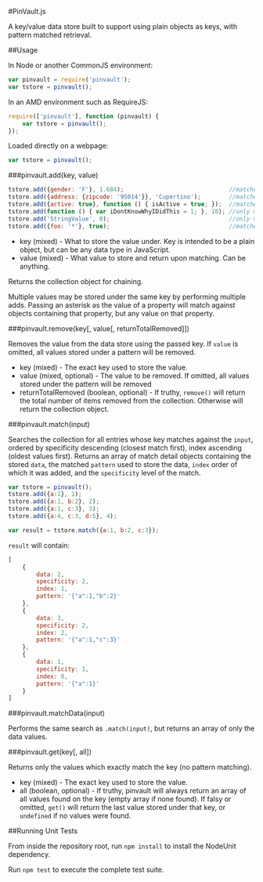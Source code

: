 #PinVault.js

A key/value data store built to support using plain objects as keys, with pattern matched retrieval.

##Usage

In Node or another CommonJS environment:

```js
var pinvault = require('pinvault');
var tstore = pinvault();
```

In an AMD environment such as RequireJS:

```js
require(['pinvault'], function (pinvault) {
	var tstore = pinvault();
});
```

Loaded directly on a webpage:

```js
var tstore = pinvault();
```

###pinvault.add(key, value)

```js
tstore.add({gender: 'F'}, 1.684);                              //matches any plain object with a "gender" property containing "F"
tstore.add({address: {zipcode: '95014'}}, 'Cupertino');        //matches any plain object with an "address" property containing a zipcode of 95014
tstore.add({active: true}, function () { isActive = true; });  //matches any plain object with an "active" property set to true
tstore.add(function () { var iDontKnowWhyIDidThis = 1; }, 10); //only matches on an identical function (string evaluation)
tstore.add('StringValue', 0);                                  //only matches on "StringValue"
tstore.add({foo: '*'}, true);                                  //matches any object containing a 'foo' property, regardless of value
```

- key (mixed) - What to store the value under.  Key is intended to be a plain object, but can be any data type in JavaScript.
- value (mixed) - What value to store and return upon matching. Can be anything.

Returns the collection object for chaining.

Multiple values may be stored under the same key by performing multiple adds.  Passing an asterisk as the value of a property will match against objects containing that property, but any value on that property.

###pinvault.remove(key[, value[, returnTotalRemoved]])

Removes the value from the data store using the passed key.  If `value` is omitted, all values stored under a pattern will be removed.

- key (mixed) - The exact key used to store the value.
- value (mixed, optional) - The value to be removed.  If omitted, all values stored under the pattern will be removed
- returnTotalRemoved (boolean, optional) - If truthy, `remove()` will return the total number of items removed from the collection.  Otherwise will return the collection object.

###pinvault.match(input)

Searches the collection for all entries whose key matches against the `input`, ordered by specificity descending (closest match first), index ascending (oldest values first).  Returns an array of match detail objects containing the stored `data`, the matched `pattern` used to store the data, `index` order of which it was added, and the `specificity` level of the match.

```js
var tstore = pinvault();
tstore.add({a:1}, 1);
tstore.add({a:1, b:2}, 2);
tstore.add({a:1, c:3}, 3);
tstore.add({a:4, c:3, d:5}, 4);

var result = tstore.match({a:1, b:2, c:3});
```

`result` will contain:

```js
[
	{
		data: 2,
    	specificity: 2,
    	index: 1,
    	pattern: '{"a":1,"b":2}'
    },
	{
		data: 3,
    	specificity: 2,
    	index: 2,
    	pattern: '{"a":1,"c":3}'
    },
	{
		data: 1,
		specificity: 1,
		index: 0,
		pattern: '{"a":1}'
	}
]
```

###pinvault.matchData(input)

Performs the same search as `.match(input)`, but returns an array of only the data values.

###pinvault.get(key[, all])

Returns only the values which exactly match the key (no pattern matching).

- key (mixed) - The exact key used to store the value.
- all (boolean, optional) - If truthy, pinvault will always return an array of all values found on the key (empty array if none found).  If falsy or omitted, `get()` will return the last value stored under that key, or `undefined` if no values were found.

##Running Unit Tests

From inside the repository root, run `npm install` to install the NodeUnit dependency.

Run `npm test` to execute the complete test suite.